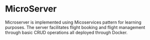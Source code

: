 # MicroServer
Microserver is implemented using Micoservices pattern for learning purposes.
The server facilitates flight booking and flight management through basic CRUD operations all deployed through Docker.

